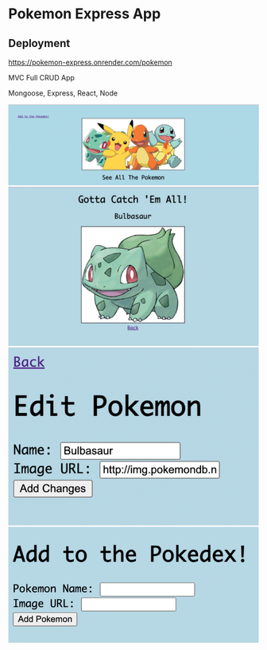 # Pokemon Express App

## Deployment

https://pokemon-express.onrender.com/pokemon

MVC Full CRUD App

Mongoose, Express, React, Node

![this is an image](/images/main-dash.png)
![this is an image](/images/pokemon.png)
![this is an image](/images/edit-form.png)
![this is an image](/images/create-form.png)
